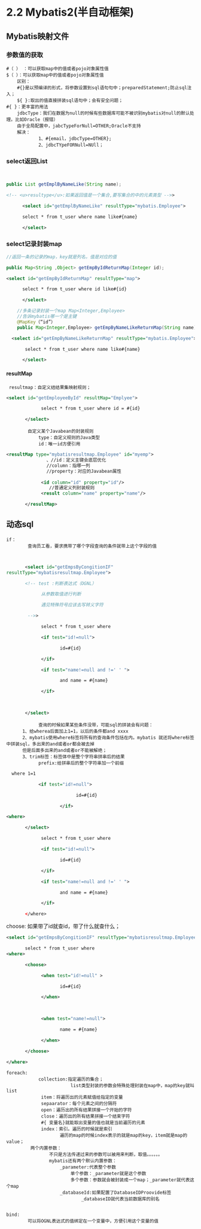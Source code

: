 # 2.2 Mybatis2(半自动框架)
##         Mybatis映射文件
###  参数值的获取
    #（ ） ：可以获取map中的值或者pojo对象属性值
    $（ ）：可以获取map中的值或者pojo对象属性值
        区别：
        #{}是以预编译的形式，将参数设置到sql语句句中；preparedStatement;防止sql注入；
        ${ }:取出的值直接拼装sql语句中；会有安全问题； 
    #{ }：更丰富的用法
        jdbcType：我们在数据为null的时候有些数据库可能不被识别mybatis对null的默认处理。比如Oracle（报错）
        由于全局配置中，jabcTypeForNull=OTHER;Oracle不支持
        解决：
                1、#{email，jdbcType=OTHER};
                2、jdbcTYpeFORNull=NUll；
                
                
                
 ### select返回List
     
```java
public List getEmplByNameLike(String name);


```
```xml
<!-- <u>resultype</u>:如果返回值是一个集合,要写集合的中的元素类型 -->>

      <select id="getEmplByNameLike" resultType="mybatis.Employee">

      select * from t_user where name like#{name}

      </select>
```
### select记录封装map
    
```java
//返回一条的记录的map，key就是列名，值是对应的值

public Map<String ,Object> getEmpByIdReturnMap(Integer id);


```
```xml
<select id="getEmpByIdReturnMap" resultType="map">

      select * from t_user where id like#{id}

      </select>


```
        

```Java
    //多条记录封装一个map Map<Integer,Employee>
    //告诉mybatis哪一个是主键
    @MapKey（“id”）
    public Map<Integer,Employee> getEmpByNameLikeReturnMap(String name);


```
 
```xml
  <select id="getEmpByNameLikeReturnMap" resultType="mybatis.Employee">

       select * from t_user where name like#{name}

      </select>


```

#### resultMap
     resultmap：自定义结结果集映射规则；
```xml
<select id="getEmployeeById" resultMap="Emplyee">

             select * from t_user where id = #{id}

       </select>


```
            自定义某个Javabean的封装规则
                type：自定义规则的Java类型
                id：唯一id方便引用
                
```xml
<resultMap type="mybatisresultmap.Employee" id="myemp">
               、//id：定义主键会底层优化
               //column：指哪一列
               //property：对应的Javabean属性
               
             <id column="id" property="id"/>
                //普通定义列封装规则
             <result column="name" property="name"/>

       </resultMap>


```       

 ## 动态sql
    if：
            查询员工看，要求携带了哪个字段查询的条件就带上这个字段的值
            
            
            
```xml


       <select id="getEmpsByCongitionIF" 
resultType="mybatisresultmap.Employee">

       <!-- test :判断表达式（OGNL）

             从参数取值进行判断

             遇见特殊符号应该去写转义字符

        -->>

             select * from t_user where 

             <if test="id!=null">

                    id=#{id}

             </if>

             <if test="name!=null and !=' ' ">

                    and name = #{name}

             </if>

       

       </select>


```
                查询的时候如果某些条件没带，可能sql的拼装会有问题：
          1、给wherea后面加上1=1，以后的条件都and xxxx
          2、mybatis使用where标签将所有的查询条件包括在内。mybatis 就还将where标签中拼装sql，多出来的and或者or都会被去掉
          但是后面多出来的and或者or不能被解绝；
          3、trim标签：标签体中是整个字符串拼串后的结果
                prefix:给拼串后的整个字符串加一个前缀
          
         
```xml
  where 1=1

            <if test="id!=null">

                          id=#{id}

                    </if>


```
 
          
```xml
<where>

       </select>

             select * from t_user where 

             <if test="id!=null">

                    id=#{id}

             </if>

             <if test="name!=null and !=' ' ">

                    and name = #{name}

             </if>

       </where>


```


choose:
        如果带了id就查id，带了什么就查什么；
        
        
```xml
<select id="getEmpsByCongitionIF" resultType="mybatisresultmap.Employee">

       select * from t_user where 
<where>

       <choose>

             <when test="id!=null" >

                    id=#{id}                  

             </when>

             

             <when test="name!=null">

                    name = #{name}

             </when>      

       </choose>

</where>


```


    foreach:
                collection:指定遍历的集合；
                            list类型封装的参数会特殊处理封装在map中，map的key就叫list
                 item：将遍历出的元素赋值给指定的变量
                 sepaarator：每个元素之间的分隔符
                 open：遍历出的所有结果拼接一个开始的字符
                 close：遍历出的所有结果拼接一个结束字符
                 #{ 变量名}就能取出变量的值也就是当前遍历的元素
                 index：索引。遍历的时候就是索引
                        遍历的map的时候index表示的就是map的key，item就是map的value；
             两个内置参数：
                    不只是方法传递过来的参数可以被用来判断，取值。。。。。。
                    mybatis还有两个默认内置参数：
                        _parameter:代表整个参数
                            单个参数：_parameter就是这个参数
                            多个参数：参数就会被封装成一个map；_parameter就代表这个map
                        _databaseId:如果配置了DatabaseIDProovide标签
                                _databaseID就代表当前数据库的别名
                                
                                
    bind:
            可以将OGNL表达式的值绑定在一个变量中，方便引用这个变量的值
   
